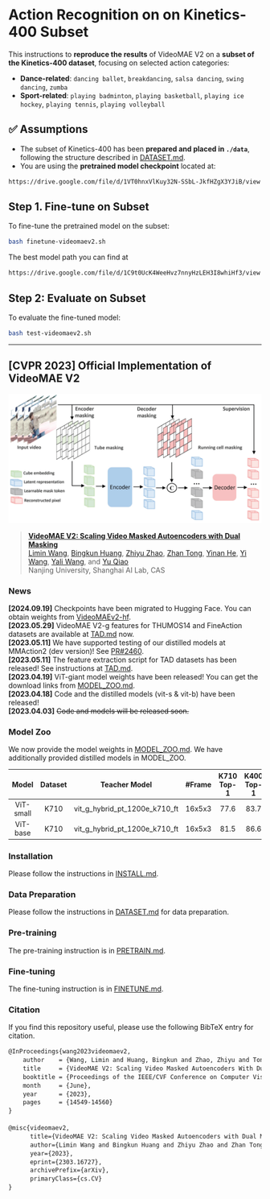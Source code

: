 # Action Recognition on on Kinetics-400 Subset

This instructions to **reproduce the results** of VideoMAE V2 on a **subset of the Kinetics-400 dataset**, focusing on selected action categories:

- **Dance-related**: `dancing ballet`, `breakdancing`, `salsa dancing`, `swing dancing`, `zumba`
- **Sport-related**: `playing badminton`, `playing basketball`, `playing ice hockey`, `playing tennis`, `playing volleyball`


## ✅ Assumptions

- The subset of Kinetics-400 has been **prepared and placed in `./data`**, following the structure described in [DATASET.md](docs/DATASET.md).
- You are using the **pretrained model checkpoint** located at:

```bash
https://drive.google.com/file/d/1VT0hnxVlKuy32N-SSbL-JkfHZgX3YJiB/view
```
## Step 1. Fine-tune on Subset
To fine-tune the pretrained model on the subset:
```bash
bash finetune-videomaev2.sh
```
The best model path you can find at 
```bash
https://drive.google.com/file/d/1C9t0UcK4WeeHvz7nnyHzLEH3I8whiHf3/view
```

## Step 2: Evaluate on Subset
To evaluate the fine-tuned model:
```bash
bash test-videomaev2.sh
```


---
## [CVPR 2023] Official Implementation of VideoMAE V2

![flowchart](misc/VideoMAEv2_flowchart.png)

> [**VideoMAE V2: Scaling Video Masked Autoencoders with Dual Masking**](https://arxiv.org/abs/2303.16727)<br>
> [Limin Wang](http://wanglimin.github.io/), [Bingkun Huang](https://github.com/congee524), [Zhiyu Zhao](https://github.com/JerryFlymi), [Zhan Tong](https://scholar.google.com/citations?user=6FsgWBMAAAAJ), [Yinan He](https://dblp.org/pid/93/7763.html), [Yi Wang](https://scholar.google.com.hk/citations?hl=zh-CN&user=Xm2M8UwAAAAJ), [Yali Wang](https://scholar.google.com/citations?user=hD948dkAAAAJ), and [Yu Qiao](https://scholar.google.com/citations?user=gFtI-8QAAAAJ&hl)<br>
> Nanjing University, Shanghai AI Lab, CAS<br>

### News
**[2024.09.19]** Checkpoints have been migrated to Hugging Face. You can obtain weights from [VideoMAEv2-hf](https://huggingface.co/OpenGVLab/VideoMAE2/tree/main).<br>
**[2023.05.29]** VideoMAE V2-g features for THUMOS14 and FineAction datasets are available at [TAD.md](docs/TAD.md) now.<br>
**[2023.05.11]** We have supported testing of our distilled models at MMAction2 (dev version)! See [PR#2460](https://github.com/open-mmlab/mmaction2/pull/2460).<br>
**[2023.05.11]** The feature extraction script for TAD datasets has been released! See instructions at [TAD.md](docs/TAD.md).<br>
**[2023.04.19]** ViT-giant model weights have been released! You can get the download links from [MODEL_ZOO.md](docs/MODEL_ZOO.md).<br>
**[2023.04.18]** Code and the distilled models (vit-s & vit-b) have been released!<br>
**[2023.04.03]** ~~Code and models will be released soon.~~<br>


### Model Zoo

We now provide the model weights in [MODEL_ZOO.md](docs/MODEL_ZOO.md). We have additionally provided distilled models in MODEL_ZOO.

|  Model  | Dataset | Teacher Model | \#Frame | K710 Top-1 | K400 Top-1 | K600 Top-1 |
| :-----: | :-----: | :-----------: | :-----: | :--------: | :--------: | :--------: |
| ViT-small | K710 | vit_g_hybrid_pt_1200e_k710_ft | 16x5x3 | 77.6 | 83.7 | 83.1 |
| ViT-base | K710 | vit_g_hybrid_pt_1200e_k710_ft | 16x5x3 | 81.5 | 86.6 | 85.9 |

### Installation

Please follow the instructions in [INSTALL.md](docs/INSTALL.md).

### Data Preparation

Please follow the instructions in [DATASET.md](docs/DATASET.md) for data preparation.

### Pre-training

The pre-training instruction is in [PRETRAIN.md](docs/PRETRAIN.md).

### Fine-tuning

The fine-tuning instruction is in [FINETUNE.md](docs/FINETUNE.md).

### Citation

If you find this repository useful, please use the following BibTeX entry for citation.

```latex
@InProceedings{wang2023videomaev2,
    author    = {Wang, Limin and Huang, Bingkun and Zhao, Zhiyu and Tong, Zhan and He, Yinan and Wang, Yi and Wang, Yali and Qiao, Yu},
    title     = {VideoMAE V2: Scaling Video Masked Autoencoders With Dual Masking},
    booktitle = {Proceedings of the IEEE/CVF Conference on Computer Vision and Pattern Recognition (CVPR)},
    month     = {June},
    year      = {2023},
    pages     = {14549-14560}
}

@misc{videomaev2,
      title={VideoMAE V2: Scaling Video Masked Autoencoders with Dual Masking},
      author={Limin Wang and Bingkun Huang and Zhiyu Zhao and Zhan Tong and Yinan He and Yi Wang and Yali Wang and Yu Qiao},
      year={2023},
      eprint={2303.16727},
      archivePrefix={arXiv},
      primaryClass={cs.CV}
}
```
